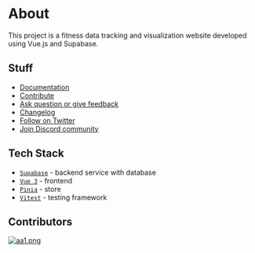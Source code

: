 # About

This project is a fitness data tracking and visualization website developed using Vue.js and Supabase.

## Stuff

-   [Documentation](https://mantine.dev/)
-   [Contribute](https://mantine.dev/contribute)
-   [Ask question or give feedback](https://github.com/mantinedev/mantine/discussions)
-   [Changelog](https://mantine.dev/changelog/all-releases)
-   [Follow on Twitter](https://twitter.com/mantinedev)
-   [Join Discord community](https://discord.gg/wbH82zuWMN)

## Tech Stack

-   [`Supabase`](https://supabase.com/) - backend service with database
-   [`Vue 3`](https://vuejs.org/) - frontend
-   [`Pinia`](https://pinia.vuejs.org/) - store
-   [`Vitest`](https://vitest.dev/) - testing framework

## Contributors
[![aa1.png](https://i.postimg.cc/zvQbT9yM/aa1.png)](https://postimg.cc/n9vhJSYY)
